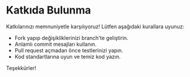 # Katkıda Bulunma

Katkılarınızı memnuniyetle karşılıyoruz! Lütfen aşağıdaki kurallara uyunuz:

- Fork yapıp değişikliklerinizi branch'te geliştirin.
- Anlamlı commit mesajları kullanın.
- Pull request açmadan önce testlerinizi yapın.
- Kod standartlarına uyun ve temiz kod yazın.

Teşekkürler!